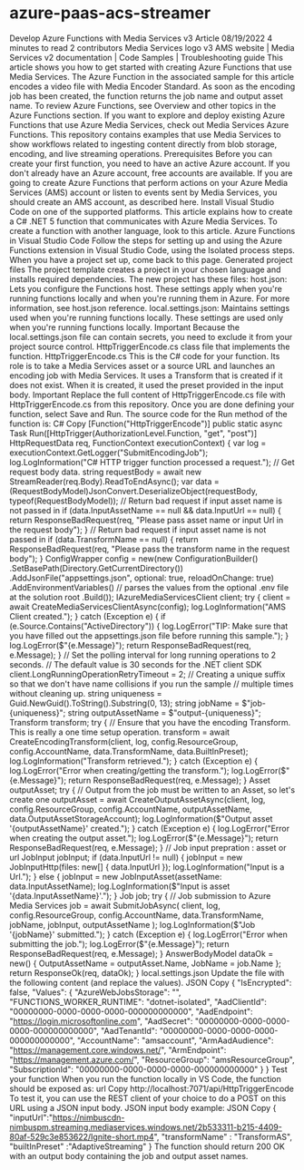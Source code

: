 # azure-paas-acs-streamer

Develop Azure Functions with Media Services v3 Article 08/19/2022 4 minutes to read 2 contributors Media Services logo v3 AMS website | Media Services v2 documentation | Code Samples | Troubleshooting guide This article shows you how to get started with creating Azure Functions that use Media Services. The Azure Function in the associated sample for this article encodes a video file with Media Encoder Standard. As soon as the encoding job has been created, the function returns the job name and output asset name. To review Azure Functions, see Overview and other topics in the Azure Functions section. If you want to explore and deploy existing Azure Functions that use Azure Media Services, check out Media Services Azure Functions. This repository contains examples that use Media Services to show workflows related to ingesting content directly from blob storage, encoding, and live streaming operations. Prerequisites Before you can create your first function, you need to have an active Azure account. If you don't already have an Azure account, free accounts are available. If you are going to create Azure Functions that perform actions on your Azure Media Services (AMS) account or listen to events sent by Media Services, you should create an AMS account, as described here. Install Visual Studio Code on one of the supported platforms. This article explains how to create a C# .NET 5 function that communicates with Azure Media Services. To create a function with another language, look to this article. Azure Functions in Visual Studio Code Follow the steps for setting up and using the Azure Functions extension in Visual Studio Code, using the Isolated process steps. When you have a project set up, come back to this page. Generated project files The project template creates a project in your chosen language and installs required dependencies. The new project has these files: host.json: Lets you configure the Functions host. These settings apply when you're running functions locally and when you're running them in Azure. For more information, see host.json reference. local.settings.json: Maintains settings used when you're running functions locally. These settings are used only when you're running functions locally. Important Because the local.settings.json file can contain secrets, you need to exclude it from your project source control. HttpTriggerEncode.cs class file that implements the function. HttpTriggerEncode.cs This is the C# code for your function. Its role is to take a Media Services asset or a source URL and launches an encoding job with Media Services. It uses a Transform that is created if it does not exist. When it is created, it used the preset provided in the input body. Important Replace the full content of HttpTriggerEncode.cs file with HttpTriggerEncode.cs from this repository. Once you are done defining your function, select Save and Run. The source code for the Run method of the function is: C# Copy \[Function("HttpTriggerEncode")\] public static async Task Run(\[HttpTrigger(AuthorizationLevel.Function, "get", "post")\] HttpRequestData req, FunctionContext executionContext) { var log = executionContext.GetLogger("SubmitEncodingJob"); log.LogInformation("C# HTTP trigger function processed a request."); // Get request body data. string requestBody = await new StreamReader(req.Body).ReadToEndAsync(); var data = (RequestBodyModel)JsonConvert.DeserializeObject(requestBody, typeof(RequestBodyModel)); // Return bad request if input asset name is not passed in if (data.InputAssetName == null && data.InputUrl == null) { return ResponseBadRequest(req, "Please pass asset name or input Url in the request body"); } // Return bad request if input asset name is not passed in if (data.TransformName == null) { return ResponseBadRequest(req, "Please pass the transform name in the request body"); } ConfigWrapper config = new(new ConfigurationBuilder() .SetBasePath(Directory.GetCurrentDirectory()) .AddJsonFile("appsettings.json", optional: true, reloadOnChange: true) .AddEnvironmentVariables() // parses the values from the optional .env file at the solution root .Build()); IAzureMediaServicesClient client; try { client = await CreateMediaServicesClientAsync(config); log.LogInformation("AMS Client created."); } catch (Exception e) { if (e.Source.Contains("ActiveDirectory")) { log.LogError("TIP: Make sure that you have filled out the appsettings.json file before running this sample."); } log.LogError($"{e.Message}"); return ResponseBadRequest(req, e.Message); } // Set the polling interval for long running operations to 2 seconds. // The default value is 30 seconds for the .NET client SDK client.LongRunningOperationRetryTimeout = 2; // Creating a unique suffix so that we don't have name collisions if you run the sample // multiple times without cleaning up. string uniqueness = Guid.NewGuid().ToString().Substring(0, 13); string jobName = $"job-{uniqueness}"; string outputAssetName = $"output-{uniqueness}"; Transform transform; try { // Ensure that you have the encoding Transform. This is really a one time setup operation. transform = await CreateEncodingTransform(client, log, config.ResourceGroup, config.AccountName, data.TransformName, data.BuiltInPreset); log.LogInformation("Transform retrieved."); } catch (Exception e) { log.LogError("Error when creating/getting the transform."); log.LogError($"{e.Message}"); return ResponseBadRequest(req, e.Message); } Asset outputAsset; try { // Output from the job must be written to an Asset, so let's create one outputAsset = await CreateOutputAssetAsync(client, log, config.ResourceGroup, config.AccountName, outputAssetName, data.OutputAssetStorageAccount); log.LogInformation($"Output asset '{outputAssetName}' created."); } catch (Exception e) { log.LogError("Error when creating the output asset."); log.LogError($"{e.Message}"); return ResponseBadRequest(req, e.Message); } // Job input prepration : asset or url JobInput jobInput; if (data.InputUrl != null) { jobInput = new JobInputHttp(files: new\[\] { data.InputUrl }); log.LogInformation("Input is a Url."); } else { jobInput = new JobInputAsset(assetName: data.InputAssetName); log.LogInformation($"Input is asset '{data.InputAssetName}'."); } Job job; try { // Job submission to Azure Media Services job = await SubmitJobAsync( client, log, config.ResourceGroup, config.AccountName, data.TransformName, jobName, jobInput, outputAssetName ); log.LogInformation($"Job '{jobName}' submitted."); } catch (Exception e) { log.LogError("Error when submitting the job."); log.LogError($"{e.Message}"); return ResponseBadRequest(req, e.Message); } AnswerBodyModel dataOk = new() { OutputAssetName = outputAsset.Name, JobName = job.Name }; return ResponseOk(req, dataOk); } local.settings.json Update the file with the following content (and replace the values). JSON Copy { "IsEncrypted": false, "Values": { "AzureWebJobsStorage": "", "FUNCTIONS\_WORKER\_RUNTIME": "dotnet-isolated", "AadClientId": "00000000-0000-0000-0000-000000000000", "AadEndpoint": "https://login.microsoftonline.com", "AadSecret": "00000000-0000-0000-0000-000000000000", "AadTenantId": "00000000-0000-0000-0000-000000000000", "AccountName": "amsaccount", "ArmAadAudience": "https://management.core.windows.net/", "ArmEndpoint": "https://management.azure.com/", "ResourceGroup": "amsResourceGroup", "SubscriptionId": "00000000-0000-0000-0000-000000000000" } } Test your function When you run the function locally in VS Code, the function should be exposed as: url Copy http://localhost:7071/api/HttpTriggerEncode To test it, you can use the REST client of your choice to do a POST on this URL using a JSON input body. JSON input body example: JSON Copy { "inputUrl":"https://nimbuscdn-nimbuspm.streaming.mediaservices.windows.net/2b533311-b215-4409-80af-529c3e853622/Ignite-short.mp4", "transformName" : "TransformAS", "builtInPreset" :"AdaptiveStreaming" } The function should return 200 OK with an output body containing the job and output asset names.
